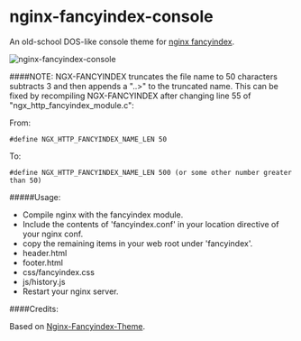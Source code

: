 nginx-fancyindex-console
===

An old-school DOS-like console theme for [nginx fancyindex](https://github.com/aperezdc/ngx-fancyindex).

![nginx-fancyindex-console](https://cloud.githubusercontent.com/assets/1896112/10561685/f8e5762c-74fa-11e5-831f-8e57b7b748d8.png)

####NOTE:
NGX-FANCYINDEX truncates the file name to 50 characters subtracts 3 and then
appends a "..>" to the truncated name. This can be fixed by recompiling
NGX-FANCYINDEX after changing line 55 of "ngx_http_fancyindex_module.c":

From:

    #define NGX_HTTP_FANCYINDEX_NAME_LEN 50

To:

    #define NGX_HTTP_FANCYINDEX_NAME_LEN 500 (or some other number greater than 50)

#####Usage:
 - Compile nginx with the fancyindex module.
 - Include the contents of 'fancyindex.conf' in your location directive of your nginx conf.
 - copy the remaining items in your web root under 'fancyindex'.
  - header.html
  - footer.html
  - css/fancyindex.css
  - js/history.js
 - Restart your nginx server.

####Credits:

Based on [Nginx-Fancyindex-Theme](https://raw.githubusercontent.com/TheInsomniac/Nginx-Fancyindex-Theme).
